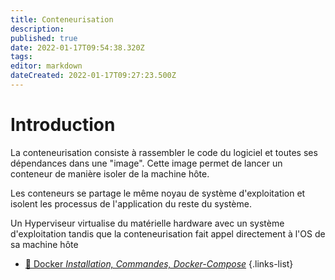 ```yaml
---
title: Conteneurisation
description: 
published: true
date: 2022-01-17T09:54:38.320Z
tags: 
editor: markdown
dateCreated: 2022-01-17T09:27:23.500Z
---
```


# Introduction
La conteneurisation consiste à rassembler le code du logiciel et toutes ses dépendances dans une "image". Cette image permet de lancer un conteneur de manière isoler de la machine hôte.

Les conteneurs se partage le même noyau de système d'exploitation et isolent les processus de l'application du reste du système.

Un Hyperviseur virtualise du matérielle hardware avec un système d'exploitation tandis que la conteneurisation fait appel directement à l'OS de sa machine hôte

- [:whale: Docker *Installation, Commandes, Docker-Compose*](/Conteneurisation/Docker)
{.links-list}
